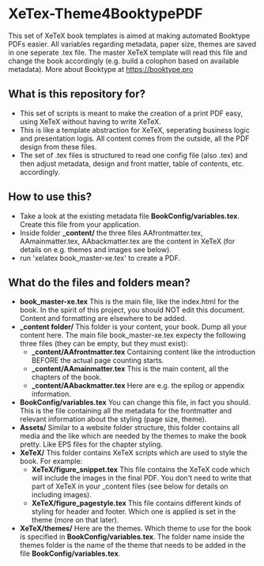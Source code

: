 # XeTex-Theme4BooktypePDF
This set of XeTeX book templates is aimed at making automated Booktype PDFs easier. All variables regarding metadata, paper size, themes are saved in one seperate .tex file. The master XeTeX template will read this file and change the book accordingly (e.g. build a colophon based on available metadata). More about Booktype at https://booktype.pro

## What is this repository for? ##

* This set of scripts is meant to make the creation of a print PDF easy, using XeTeX without having to write XeTeX.
* This is like a template abstraction for XeTeX, seperating business logic and presentation logis. All content comes from the outside, all the PDF design from these files.
* The set of .tex files is structured to read one config file (also .tex) and then adjust metadata, design and front matter, table of contents, etc. accordingly.

## How to use this? ##

* Take a look at the existing metadata file **BookConfig/variables.tex**. Create this file from your application.
* Inside folder **_content/** the three files AAfrontmatter.tex, AAmainmatter.tex, AAbackmatter.tex are the content in XeTeX (for details on e.g. themes and images see below).
* run 'xelatex book_master-xe.tex' to create a PDF.

## What do the files and folders mean? ##
* **book_master-xe.tex** This is the main file, like the index.html for the book. In the spirit of this project, you should NOT edit this document. Content and formatting are elsewhere to be added.
* **_content folder/** This folder is your content, your book. Dump all your content here. The main file book_master-xe.tex expecty the following three files (they can be empty, but they must exist):
    * **_content/AAfrontmatter.tex** Containing content like the introduction BEFORE the actual page counting starts.
    * **_content/AAmainmatter.tex** This is the main content, all the chapters of the book.
    * **_content/AAbackmatter.tex** Here are e.g. the epilog or appendix information.
* **BookConfig/variables.tex** You can change this file, in fact you should. This is the file containing all the metadata for the frontmatter and relevant information about the styling (page size, theme). 
* **Assets/** Similar to a website folder structure, this folder contains all media and the like which are needed by the themes to make the book pretty. Like EPS files for the chapter styling.
* **XeTeX/** This folder contains XeTeX scripts which are used to style the book. For example:
    * **XeTeX/figure_snippet.tex** This file contains the XeTeX code which will include the images in the final PDF. You don't need to write that part of XeTeX in your _content files (see below for details on including images).
    * **XeTeX/figure_pagestyle.tex** This file contains different kinds of styling for header and footer. Which one is applied is set in the theme (more on that later).
*  **XeTeX/themes/** Here are the themes. Which theme to use for the book is specified in **BookConfig/variables.tex**. The folder name inside the themes folder is the name of the theme that needs to be added in the file **BookConfig/variables.tex**.